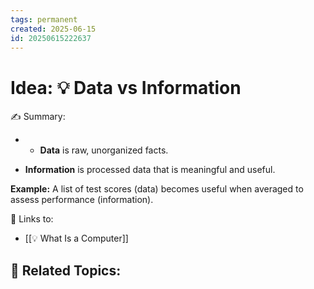 ```yaml
---
tags: permanent
created: 2025-06-15
id: 20250615222637
---
```


# Idea: 💡 Data vs Information

✍ Summary:
- - **Data** is raw, unorganized facts.
    
- **Information** is processed data that is meaningful and useful.
    

**Example:** A list of test scores (data) becomes useful when averaged to assess performance (information).

🔗 Links to:
- [[💡 What Is a Computer]]

👀 Related Topics:
- 
